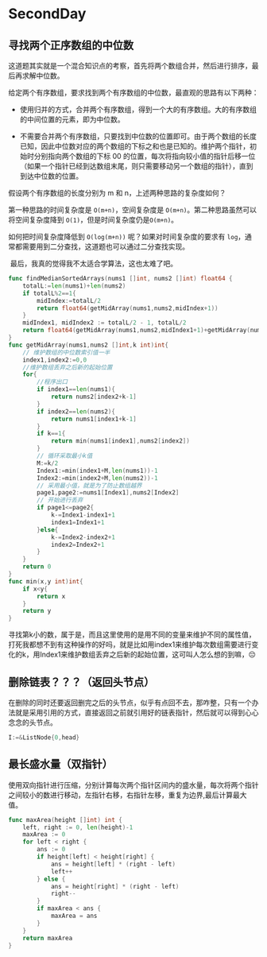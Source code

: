 # SecondDay

## 寻找两个正序数组的中位数

​	这道题其实就是一个混合知识点的考察，首先将两个数组合并，然后进行排序，最后再求解中位数。

给定两个有序数组，要求找到两个有序数组的中位数，最直观的思路有以下两种：

- 使用归并的方式，合并两个有序数组，得到一个大的有序数组。大的有序数组的中间位置的元素，即为中位数。


- 不需要合并两个有序数组，只要找到中位数的位置即可。由于两个数组的长度已知，因此中位数对应的两个数组的下标之和也是已知的。维护两个指针，初始时分别指向两个数组的下标 00 的位置，每次将指向较小值的指针后移一位（如果一个指针已经到达数组末尾，则只需要移动另一个数组的指针），直到到达中位数的位置。


假设两个有序数组的长度分别为 m 和 n，上述两种思路的复杂度如何？

第一种思路的时间复杂度是 `O(m+n)`，空间复杂度是 `O(m+n)`。第二种思路虽然可以将空间复杂度降到 `O(1)`，但是时间复杂度仍是`O(m+n)`。

如何把时间复杂度降低到 `O(log(m+n))` 呢？如果对时间复杂度的要求有 `log`，通常都需要用到二分查找，这道题也可以通过二分查找实现。

​	最后，我真的觉得我不太适合学算法，这也太难了吧。

```go
func findMedianSortedArrays(nums1 []int, nums2 []int) float64 {
    totalL:=len(nums1)+len(nums2)
    if totalL%2==1{
        midIndex:=totalL/2
        return float64(getMidArray(nums1,nums2,midIndex+1))
    }
    midIndex1, midIndex2 := totalL/2 - 1, totalL/2
    return float64(getMidArray(nums1,nums2,midIndex1+1)+getMidArray(nums1,nums2,midIndex2+1))/2.0
}
func getMidArray(nums1,nums2 []int,k int)int{
    // 维护数组的中位数索引值一半
    index1,index2:=0,0
    //维护数组丢弃之后新的起始位置
    for{
        //程序出口
        if index1==len(nums1){
            return nums2[index2+k-1]
        }
        if index2==len(nums2){
            return nums1[index1+k-1]
        }
        if k==1{
            return min(nums1[index1],nums2[index2])
        }
        // 循环采取最小k值
        M:=k/2
        Index1:=min(index1+M,len(nums1))-1
        Index2:=min(index2+M,len(nums2))-1
        // 采用最小值，就是为了防止数组越界
        page1,page2:=nums1[Index1],nums2[Index2]
        // 开始进行丢弃
        if page1<=page2{
            k-=Index1-index1+1
            index1=Index1+1
        }else{
            k-=Index2-index2+1
            index2=Index2+1
        }
    }
    return 0
}
func min(x,y int)int{
    if x<y{
        return x
    }
    return y
}
```

​	寻找第k小的数，属于是，而且这里使用的是用不同的变量来维护不同的属性值，打死我都想不到有这种操作的好吗，就是比如用index1来维护每次数组需要进行变化的k，用Index1来维护数组丢弃之后新的起始位置，这可叫人怎么想的到嘛，😔

## 删除链表？？？（返回头节点）

​	在删除的同时还要返回删完之后的头节点，似乎有点回不去，那咋整，只有一个办法就是采用引用的方式，直接返回之前就引用好的链表指针，然后就可以得到心心念念的头节点。

```go
I:=&ListNode{0,head}
```

## 最长盛水量（双指针）

​	使用双向指针进行压缩，分别计算每次两个指针区间内的盛水量，每次将两个指针之间较小的数进行移动，左指针右移，右指针左移，重复为边界,最后计算最大值。

```go
func maxArea(height []int) int {
	left, right := 0, len(height)-1
	maxArea := 0
	for left < right {
		ans := 0
		if height[left] < height[right] {
			ans = height[left] * (right - left)
			left++
		} else {
			ans = height[right] * (right - left)
			right--
		}
		if maxArea < ans {
			maxArea = ans
		}
	}
	return maxArea
}
```

